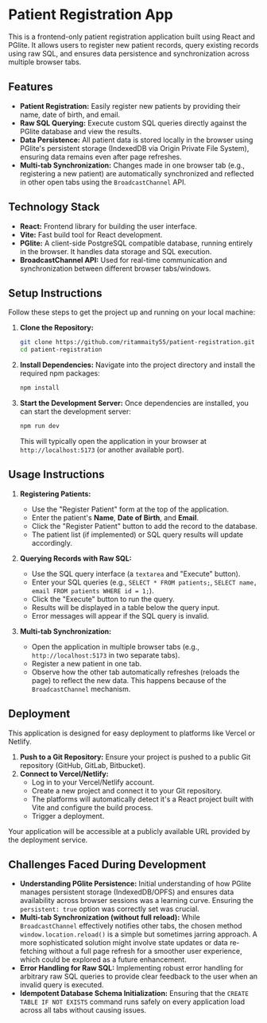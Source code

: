 # Patient Registration App

This is a frontend-only patient registration application built using React and PGlite. It allows users to register new patient records, query existing records using raw SQL, and ensures data persistence and synchronization across multiple browser tabs.

## Features

* **Patient Registration:** Easily register new patients by providing their name, date of birth, and email.
* **Raw SQL Querying:** Execute custom SQL queries directly against the PGlite database and view the results.
* **Data Persistence:** All patient data is stored locally in the browser using PGlite's persistent storage (IndexedDB via Origin Private File System), ensuring data remains even after page refreshes.
* **Multi-tab Synchronization:** Changes made in one browser tab (e.g., registering a new patient) are automatically synchronized and reflected in other open tabs using the `BroadcastChannel` API.

## Technology Stack

* **React:** Frontend library for building the user interface.
* **Vite:** Fast build tool for React development.
* **PGlite:** A client-side PostgreSQL compatible database, running entirely in the browser. It handles data storage and SQL execution.
* **BroadcastChannel API:** Used for real-time communication and synchronization between different browser tabs/windows.

## Setup Instructions

Follow these steps to get the project up and running on your local machine:

1.  **Clone the Repository:**
    ```bash
    git clone https://github.com/ritammaity55/patient-registration.git
    cd patient-registration
    ```

2.  **Install Dependencies:**
    Navigate into the project directory and install the required npm packages:
    ```bash
    npm install
    ```

3.  **Start the Development Server:**
    Once dependencies are installed, you can start the development server:
    ```bash
    npm run dev
    ```
    This will typically open the application in your browser at `http://localhost:5173` (or another available port).

## Usage Instructions

1.  **Registering Patients:**
    * Use the "Register Patient" form at the top of the application.
    * Enter the patient's **Name**, **Date of Birth**, and **Email**.
    * Click the "Register Patient" button to add the record to the database.
    * The patient list (if implemented) or SQL query results will update accordingly.

2.  **Querying Records with Raw SQL:**
    * Use the SQL query interface (a `textarea` and "Execute" button).
    * Enter your SQL queries (e.g., `SELECT * FROM patients;`, `SELECT name, email FROM patients WHERE id = 1;`).
    * Click the "Execute" button to run the query.
    * Results will be displayed in a table below the query input.
    * Error messages will appear if the SQL query is invalid.

3.  **Multi-tab Synchronization:**
    * Open the application in multiple browser tabs (e.g., `http://localhost:5173` in two separate tabs).
    * Register a new patient in one tab.
    * Observe how the other tab automatically refreshes (reloads the page) to reflect the new data. This happens because of the `BroadcastChannel` mechanism.

## Deployment

This application is designed for easy deployment to platforms like Vercel or Netlify.

1.  **Push to a Git Repository:** Ensure your project is pushed to a public Git repository (GitHub, GitLab, Bitbucket).
2.  **Connect to Vercel/Netlify:**
    * Log in to your Vercel/Netlify account.
    * Create a new project and connect it to your Git repository.
    * The platforms will automatically detect it's a React project built with Vite and configure the build process.
    * Trigger a deployment.

Your application will be accessible at a publicly available URL provided by the deployment service.

## Challenges Faced During Development

* **Understanding PGlite Persistence:** Initial understanding of how PGlite manages persistent storage (IndexedDB/OPFS) and ensures data availability across browser sessions was a learning curve. Ensuring the `persistent: true` option was correctly set was crucial.
* **Multi-tab Synchronization (without full reload):** While `BroadcastChannel` effectively notifies other tabs, the chosen method `window.location.reload()` is a simple but sometimes jarring approach. A more sophisticated solution might involve state updates or data re-fetching without a full page refresh for a smoother user experience, which could be explored as a future enhancement.
* **Error Handling for Raw SQL:** Implementing robust error handling for arbitrary raw SQL queries to provide clear feedback to the user when an invalid query is executed.
* **Idempotent Database Schema Initialization:** Ensuring that the `CREATE TABLE IF NOT EXISTS` command runs safely on every application load across all tabs without causing issues.